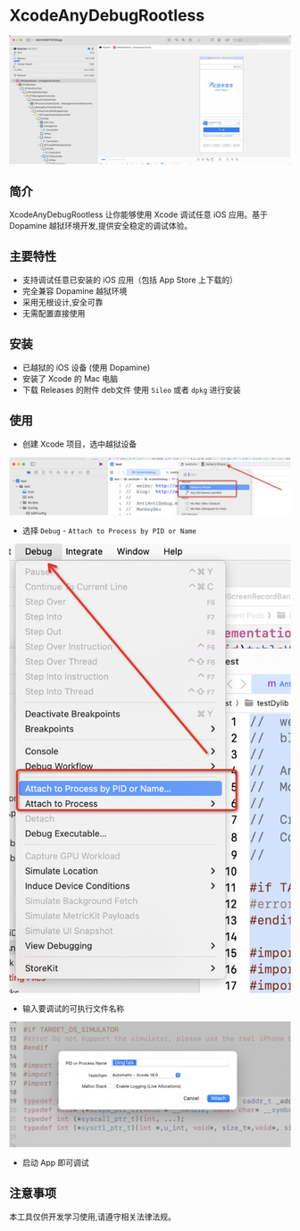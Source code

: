 # XcodeAnyDebugRootless

![20241008172148](README.assets/20241008172148.jpg)

## 简介

 XcodeAnyDebugRootless 让你能够使用 Xcode 调试任意 iOS 应用。基于 Dopamine 越狱环境开发,提供安全稳定的调试体验。

## 主要特性

- 支持调试任意已安装的 iOS 应用（包括 App Store 上下载的）
- 完全兼容 Dopamine 越狱环境
- 采用无根设计,安全可靠
- 无需配置直接使用

## 安装

- 已越狱的 iOS 设备 (使用 Dopamine)
- 安装了 Xcode 的 Mac 电脑
- 下载 Releases 的附件 deb文件 使用 `Sileo` 或者 `dpkg` 进行安装

## 使用

- 创建 Xcode 项目，选中越狱设备

![image-20241008172928806](README.assets/image-20241008172928806.png)

- 选择 `Debug` - `Attach to Process by PID or Name`

![image-20241008173034932](README.assets/image-20241008173034932.png)

- 输入要调试的可执行文件名称

![image-20241008173144917](README.assets/image-20241008173144917.png)

- 启动 App 即可调试

## 注意事项

本工具仅供开发学习使用,请遵守相关法律法规。
